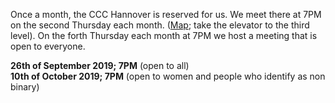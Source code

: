 Once a month, the CCC Hannover is reserved for us. We meet there at 7PM on the second Thursday each month.
([Map](https://www.openstreetmap.org/way/28166185#map=19/52.38811/9.71793); take the elevator to the third level).
On the forth Thursday each month at 7PM we host a meeting that is open to everyone.

<div class="box" markdown="1">
<strong>26th of September 2019; 7PM</strong> (open to all)
<br>
<strong>10th of October 2019; 7PM</strong> (open to women and people who identify as non binary)
</div>
